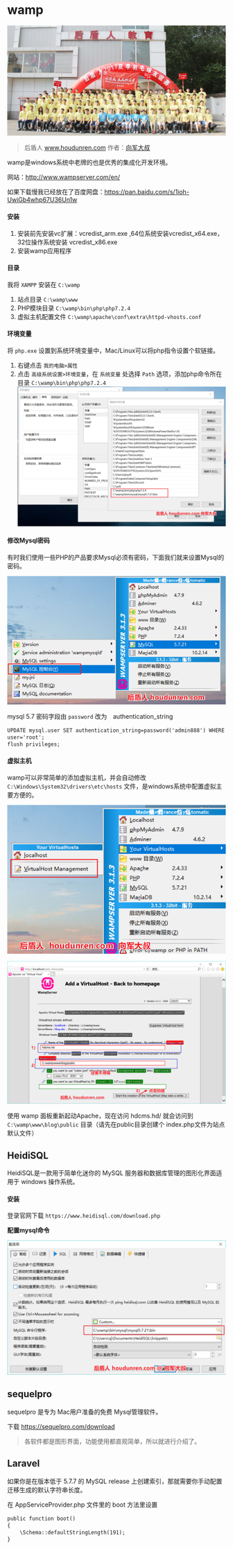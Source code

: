 # wamp

![1526631364812](assets/1526631364812-1710675.png)

> 后盾人 www.houdunren.com  作者：[向军大叔](http://www.aoxiangjun.com)

wamp是windows系统中老牌的也是优秀的集成化开发环境。

网站：http://www.wampserver.com/en/

如果下载慢我已经放在了百度网盘：https://pan.baidu.com/s/1ioh-UwiGb4whp67U36Un1w

#### 安装

1. 安装前先安装vc扩展：vcredist_arm.exe ,64位系统安装vcredist_x64.exe，32位操作系统安装 vcredist_x86.exe
2. 安装wamp应用程序

#### 目录

我将 `XAMPP` 安装在 `C:\wamp`

1. 站点目录 `C:\wamp\www `
2. PHP模块目录  `C:\wamp\bin\php\php7.2.4`
3. 虚拟主机配置文件 `C:\wamp\apache\conf\extra\httpd-vhosts.conf`

#### 环境变量

 将 `php.exe` 设置到系统环境变量中，Mac/Linux可以将php指令设置个软链接。

1. 右键点击 `我的电脑>属性`
2. 点击 `高级系统设置>环境变量`，在 `系统变量` 处选择 `Path` 选项，添加php命令所在目录 `C:\wamp\bin\php\php7.2.4` ![1527566651813](assets/1527566651813.png)

#### 修改Mysql密码

有时我们使用一些PHP的产品要求Mysql必须有密码，下面我们就来设置Mysql的密码。

![1527568257353](assets/1527568257353.png)

mysql 5.7 密码字段由 `password` 改为　authentication_string


```
UPDATE mysql.user SET authentication_string=password('admin888') WHERE user='root';
flush privileges;
```

#### 虚拟主机

wamp可以非常简单的添加虚拟主机，并会自动修改 `C:\Windows\System32\drivers\etc\hosts` 文件，是windows系统中配置虚拟主要方便的。

![1527568991291](assets/1527568991291.png)

![1527568946858](assets/1527568946858.png)

使用 wamp 面板重新起动Apache，现在访问 hdcms.hd/ 就会访问到  `C:\wamp\www\blog\public` 目录（请先在public目录创建个 index.php文件为站点默认文件）

## HeidiSQL

HeidiSQL是一款用于简单化迷你的 MySQL 服务器和数据库管理的图形化界面适用于 windows 操作系统。 

#### 安装

登录官网下载 `https://www.heidisql.com/download.php`

**配置mysql命令**

![1527570535646](assets/1527570535646.png)

## sequelpro

sequelpro 是专为 Mac用户准备的免费 Mysql管理软件。

下载 https://sequelpro.com/download

> 各软件都是图形界面，功能使用都直观简单，所以就进行介绍了。

## Laravel

如果你是在版本低于 5.7.7 的 MySQL release 上创建索引，那就需要你手动配置迁移生成的默认字符串长度。

在 AppServiceProvider.php 文件里的 boot 方法里设置 

```
public function boot()
{
 	\Schema::defaultStringLength(191);
}
```

